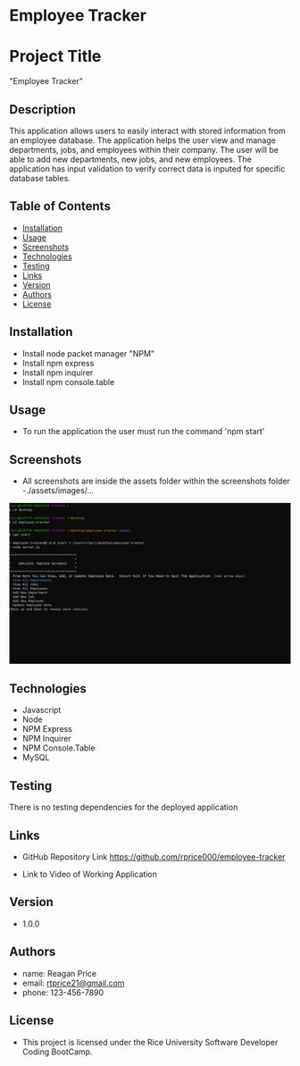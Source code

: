 # Employee Tracker

# Project Title
"Employee Tracker" 


## Description

This application allows users to easily interact with stored information from an employee database.  The application helps the user view and manage departments, jobs, and employees within their company.  The user will be able to add new departments, new jobs, and new employees.  The application has input validation to verify correct data is inputed for specific database tables.

## Table of Contents
* [Installation](#installation)
* [Usage](#usage)
* [Screenshots](#screenshots)
* [Technologies](#technologies)
* [Testing](#testing)
* [Links](#links)
* [Version](#version)
* [Authors](#authors)
* [License](#license)

## Installation

- Install node packet manager "NPM"
- Install npm express
- Install npm inquirer
- Install npm console.table

## Usage

- To run the application the user must run the command 'npm start'


## Screenshots

- All screenshots are inside the assets folder within the screenshots folder
-./assets/images/...

![Opening Prompt](https://github.com/rprice000/employee-tracker/blob/main/assets/images/opening_prompt.JPG)

## Technologies
- Javascript
- Node
- NPM Express
- NPM Inquirer
- NPM Console.Table
- MySQL

## Testing

There is no testing dependencies for the deployed application

## Links
- GitHub Repository Link
https://github.com/rprice000/employee-tracker

- Link to Video of Working Application


## Version

- 1.0.0

## Authors

- name: Reagan Price
- email: rtprice21@gmail.com
- phone: 123-456-7890

## License

- This project is licensed under the Rice University Software Developer Coding BootCamp.

